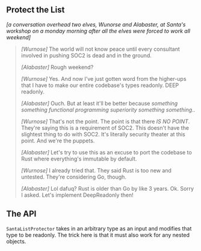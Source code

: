 ## Protect the List

_\[a conversation overhead two elves, Wunorse and Alabaster, at Santa's workshop on a monday morning after all the elves were forced to work all weekend\]_

> _\[Wurnose\]_ The world will not know peace until every consultant involved in pushing SOC2 is dead and in the ground.
>
> _\[Alabaster\]_ Rough weekend?
>
> _\[Wurnose\]_ Yes. And now I've just gotten word from the higher-ups that I have to make our entire codebase's types readonly. DEEP readonly.
>
> _\[Alabaster\]_ Ouch. But at least it'll be better because _something something functional programming superiority something something_..
>
> _\[Wurnose\]_ That's not the point. The point is that there _IS NO POINT_. They're saying this is a requirement of SOC2. This doesn't have the slightest thing to do with SOC2. It's literally security theater at this point. And we're the puppets.
>
> _\[Alabaster\]_ Let's try to use this as an excuse to port the codebase to Rust where everything's immutable by default.
>
> _\[Wurnose\]_ I already tried that. They said Rust is too new and untested. They're considering Go, though.
>
> _\[Alabaster\]_ Lol dafuq? Rust is older than Go by like 3 years. Ok. Sorry I asked. Let's implement DeepReadonly then!

## The API

`SantaListProtector` takes in an arbitrary type as an input and modifies that type to be readonly. The trick here is that it must also work for any nested objects.

